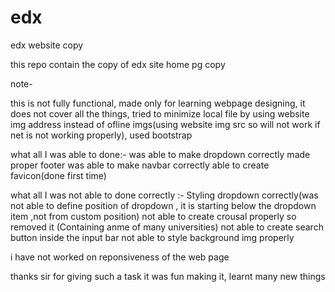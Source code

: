 # edx
edx website copy


this repo contain the copy of edx site home pg copy 


note-

this is not fully functional,
made only for learning webpage designing,
it does not cover all the things,
tried to minimize local file by using website img address instead of ofline imgs(using website img src so will not work if net is not working properly),
used bootstrap

what all I was able to done:-
was able to make dropdown correctly
made proper footer
was able to make navbar correctly
able to create favicon(done first time)

what all I was not able to done correctly :-
Styling dropdown correctly(was not able to define position of dropdown , it is starting below the dropdown item ,not from custom position)
not able to create crousal properly so removed it (Containing anme of many universities)
not able to create search button inside the input bar
not able to style background img properly

i have not worked on reponsiveness of the web page



thanks sir for giving such a task it was fun making it, learnt many new things
